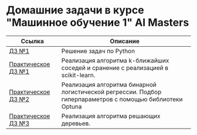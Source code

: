 # Домашние задачи в курсе "Машинное обучение 1" AI Masters

| Ссылка  | Описание |
| ------------- | ------------- |
| [ДЗ №1](https://github.com/zgermion/ML/blob/main/HW-1.ipynb) | Решение задач по Python |
| [Практическое ДЗ №1](https://github.com/zgermion/ML/tree/main/Prac_1) | Реализация алгоритма k-ближайших соседей и сранение с реализацией в scikit-learn. |
| [Практическое ДЗ №2](https://github.com/zgermion/ML/tree/main/Prac_2) | Реализация алгоритма бинарной логистической регрессии. Подбор гиперпараметров с помощью библиотеки Optuna |
| [Практическое ДЗ №3](https://github.com/zgermion/ML/tree/main/Prac_3) | Реализация алгоритма решающих деревьев. |
